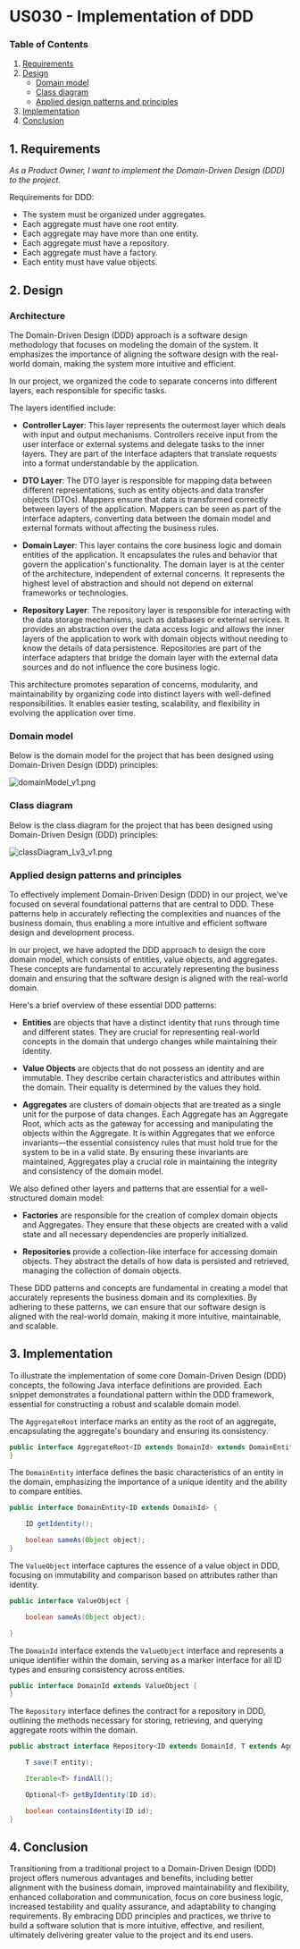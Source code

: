 # US030 - Implementation of DDD

### Table of Contents

1. [Requirements](#1-requirements)
2. [Design](#2-design)
    - [Domain model](#domain-model)
    - [Class diagram](#class-diagram)
    - [Applied design patterns and principles](#applied-design-patterns-and-principles)
3. [Implementation](#3-implementation)
4. [Conclusion](#4-conclusion)

## 1. Requirements

_As a Product Owner, I want to implement the Domain-Driven Design (DDD) to the project._

Requirements for DDD:

- The system must be organized under aggregates.
- Each aggregate must have one root entity.
- Each aggregate may have more than one entity.
- Each aggregate must have a repository.
- Each aggregate must have a factory.
- Each entity must have value objects.

## 2. Design

### Architecture

The Domain-Driven Design (DDD) approach is a software design methodology that focuses on modeling the domain of the system.
It emphasizes the importance of aligning the software design with the real-world domain, making the system more intuitive and efficient.

In our project, we organized the code to separate concerns into different layers, each responsible for specific tasks.

The layers identified include:

* **Controller Layer**: This layer represents the outermost layer which deals with input and output mechanisms. Controllers receive input from the user interface or external systems and delegate tasks to the inner layers. They are part of the interface adapters that translate requests into a format understandable by the application.

* **DTO Layer**: The DTO layer is responsible for mapping data between different representations, such as entity objects and data transfer objects (DTOs). Mappers ensure that data is transformed correctly between layers of the application. Mappers can be seen as part of the interface adapters, converting data between the domain model and external formats without affecting the business rules.

* **Domain Layer**: This layer contains the core business logic and domain entities of the application. It encapsulates the rules and behavior that govern the application's functionality. The domain layer is at the center of the architecture, independent of external concerns. It represents the highest level of abstraction and should not depend on external frameworks or technologies.

* **Repository Layer**: The repository layer is responsible for interacting with the data storage mechanisms, such as databases or external services. It provides an abstraction over the data access logic and allows the inner layers of the application to work with domain objects without needing to know the details of data persistence. Repositories are part of the interface adapters that bridge the domain layer with the external data sources and do not influence the core business logic.


This architecture promotes separation of concerns, modularity, and maintainability by organizing code into distinct layers with well-defined responsibilities. It enables easier testing, scalability, and flexibility in evolving the application over time.


### Domain model

Below is the domain model for the project that has been designed using Domain-Driven Design (DDD) principles:

![domainModel_v1.png](../../systemDocumentation/domainModel/domainModel_v1.png)

### Class diagram

Below is the class diagram for the project that has been designed using Domain-Driven Design (DDD) principles:

![classDiagram_Lv3_v1.png](../../systemDocumentation/c4ImplementationView/level4CodeDiagram/domain/coreDomain/3rdGranularity/classDiagram_3rdGranularity_v2.png)

### Applied design patterns and principles

To effectively implement Domain-Driven Design (DDD) in our project, we've focused on several foundational patterns that
are central to DDD. These patterns help in accurately reflecting the complexities and nuances of the business domain,
thus enabling a more intuitive and efficient software design and development process.

In our project, we have adopted the DDD approach to design the core domain model, which consists of entities, value objects, and aggregates. These concepts are fundamental to accurately representing the business domain and ensuring that the software design is aligned with the real-world domain.

Here's a brief overview of these
essential DDD patterns:

* **Entities** are objects that have a distinct identity that runs through time and different states.
  They are crucial for representing real-world concepts in the domain that undergo changes while maintaining their
  identity.


* **Value Objects** are objects that do not possess an identity and are immutable.
  They describe certain characteristics and attributes within the domain.
  Their equality is determined by the values they hold.


* **Aggregates** are clusters of domain objects that are treated as a single unit for the purpose of data changes.
  Each Aggregate has an Aggregate Root, which acts as the gateway for accessing and manipulating the objects within the
  Aggregate.
  It is within Aggregates that we enforce invariants—the essential consistency rules that must hold true for the system
  to be in a valid state. By ensuring these invariants are maintained, Aggregates play a crucial role in maintaining the
  integrity and consistency of the domain model.

We also defined other layers and patterns that are essential for a well-structured domain model:

* **Factories** are responsible for the creation of complex domain objects and Aggregates.
  They ensure that these objects are created with a valid state and all necessary dependencies are properly initialized.


* **Repositories** provide a collection-like interface for accessing domain objects.
  They abstract the details of how data is persisted and retrieved, managing the collection of domain objects.

These DDD patterns and concepts are fundamental in creating a model that accurately represents the business domain and
its complexities. By adhering to these patterns, we can ensure that our software design is aligned with the real-world
domain, making it more intuitive, maintainable, and scalable.

## 3. Implementation

To illustrate the implementation of some core Domain-Driven Design (DDD) concepts, the following Java interface
definitions are provided. Each snippet demonstrates a foundational pattern within the DDD framework, essential for
constructing a robust and scalable domain model.

The `AggregateRoot` interface marks an entity as the root of an aggregate, encapsulating the aggregate's boundary and
ensuring its consistency.

```java
public interface AggregateRoot<ID extends DomainId> extends DomainEntity<ID> {
}
```

The `DomainEntity` interface defines the basic characteristics of an entity in the domain, emphasizing the importance of
a unique identity and the ability to compare entities.

```java
public interface DomainEntity<ID extends DomainId> {

    ID getIdentity();

    boolean sameAs(Object object);
}
```

The `ValueObject` interface captures the essence of a value object in DDD, focusing on immutability and comparison based
on attributes rather than identity.

```java
public interface ValueObject {

    boolean sameAs(Object object);

}
```

The `DomainId` interface extends the `ValueObject` interface and represents a unique identifier within the domain,
serving as a marker interface for all ID types and ensuring consistency across entities.

```java
public interface DomainId extends ValueObject {
}
```

The `Repository` interface defines the contract for a repository in DDD, outlining the methods necessary for storing,
retrieving, and querying aggregate roots within the domain.

```java
public abstract interface Repository<ID extends DomainId, T extends AggregateRoot<ID>> {

    T save(T entity);

    Iterable<T> findAll();

    Optional<T> getByIdentity(ID id);

    boolean containsIdentity(ID id);
}
```

## 4. Conclusion

Transitioning from a traditional project to a Domain-Driven Design (DDD) project offers numerous advantages and benefits, including better alignment with the business domain, improved maintainability and flexibility, enhanced collaboration and communication, focus on core business logic, increased testability and quality assurance, and adaptability to changing requirements. 
By embracing DDD principles and practices, we thrive to build a software solution that is more intuitive, effective, and resilient, ultimately delivering greater value to the project and its end users.

